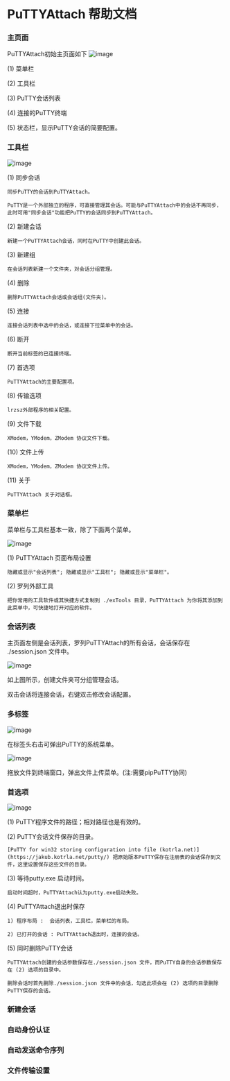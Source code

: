 
# PuTTYAttach 帮助文档

### 主页面

PuTTYAttach初始主页面如下
![image](/img/1.png)

(1) 菜单栏

(2) 工具栏

(3) PuTTY会话列表

(4) 连接的PuTTY终端

(5) 状态栏，显示PuTTY会话的简要配置。

### 工具栏

![image](/img/2.png)

(1) 同步会话

    同步PuTTY的会话到PuTTYAttach。

    PuTTY是一个外部独立的程序，可直接管理其会话。可能与PuTTYAttach中的会话不再同步，此时可用"同步会话"功能把PuTTY的会话同步到PuTTYAttach。

(2) 新建会话

    新建一个PuTTYAttach会话，同时在PuTTY中创建此会话。

(3) 新建组

    在会话列表新建一个文件夹，对会话分组管理。

(4) 删除

    删除PuTTYAttach会话或会话组(文件夹)。

(5) 连接

    连接会话列表中选中的会话，或连接下拉菜单中的会话。

(6) 断开

    断开当前标签的已连接终端。

(7) 首选项

    PuTTYAttach的主要配置项。

(8) 传输选项

    lrzsz外部程序的相关配置。

(9) 文件下载

    XModem，YModem，ZModem 协议文件下载。

(10) 文件上传

    XModem，YModem，ZModem 协议文件上传。

(11) 关于

    PuTTYAttach 关于对话框。

### 菜单栏

菜单栏与工具栏基本一致，除了下面两个菜单。

![image](/img/3.png)

(1) PuTTYAttach 页面布局设置

    隐藏或显示"会话列表"; 隐藏或显示"工具栏"; 隐藏或显示"菜单栏"。

(2) 罗列外部工具

    把你常用的工具软件或其快捷方式复制到 ./exTools 目录，PuTTYAttach 为你将其添加到此菜单中，可快捷地打开对应的软件。

### 会话列表

主页面左侧是会话列表，罗列PuTTYAttach的所有会话，会话保存在 ./session.json 文件中。

![image](/img/4.png)

如上图所示，创建文件夹可分组管理会话。

双击会话将连接会话，右键双击修改会话配置。

### 多标签

![image](/img/5.png)

在标签头右击可弹出PuTTY的系统菜单。

![image](/img/6.png)

拖放文件到终端窗口，弹出文件上传菜单。(注:需要pipPuTTY协同)

### 首选项

![image](/img/7.png)

(1) PuTTY程序文件的路径；相对路径也是有效的。

(2) PuTTY会话文件保存的目录。

    [PuTTY for win32 storing configuration into file (kotrla.net)](https://jakub.kotrla.net/putty/) 把原始版本PuTTY保存在注册表的会话保存到文件，这里设置保存这些文件的目录。

(3) 等待putty.exe 启动时间。

    启动时间超时，PuTTYAttach认为putty.exe启动失败。

(4) PuTTYAttach退出时保存

    1) 程序布局 :  会话列表，工具栏，菜单栏的布局。

    2) 已打开的会话 : PuTTYAttach退出时，连接的会话。

(5) 同时删除PuTTY会话

    PuTTYAttach创建的会话参数保存在./session.json 文件，而PuTTY自身的会话参数保存在 (2) 选项的目录中。

    删除会话时首先删除./session.json 文件中的会话，勾选此项会在 (2) 选项的目录删除PuTTY保存的会话。

### 新建会话



### 自动身份认证


### 自动发送命令序列


### 文件传输设置
